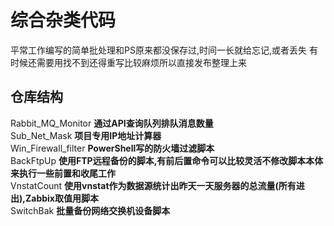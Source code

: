# 综合杂类代码
平常工作编写的简单批处理和PS原来都没保存过,时间一长就给忘记,或者丢失
有时候还需要用找不到还得重写比较麻烦所以直接发布整理上来


## 仓库结构
Rabbit_MQ_Monitor  **通过API查询队列排队消息数量**<br>
Sub_Net_Mask **项目专用IP地址计算器**<br>
Win_Firewall_filter **PowerShell写的防火墙过滤脚本**<br>
BackFtpUp **使用FTP远程备份的脚本,有前后置命令可以比较灵活不修改脚本本体来执行一些前置和收尾工作**<br>
VnstatCount **使用vnstat作为数据源统计出昨天一天服务器的总流量(所有进出),Zabbix取值用脚本**  
SwitchBak **批量备份网络交换机设备脚本**